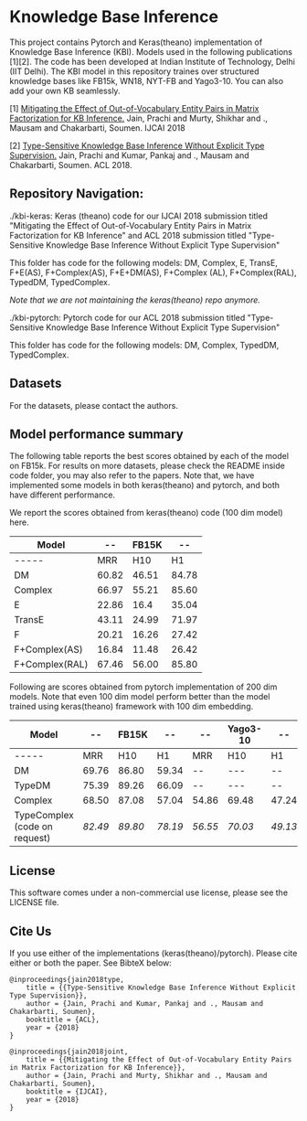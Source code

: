 # Knowledge Base Inference
This project contains Pytorch and Keras(theano) implementation of Knowledge Base Inference (KBI). Models used in the following publications [1][2]. The code has been developed at Indian Institute of Technology, Delhi (IIT Delhi). The KBI model in this repository traines over structured knowledge bases like FB15k, WN18, NYT-FB and Yago3-10. You can also add your own KB seamlessly. 

[1] [Mitigating the Effect of Out-of-Vocabulary Entity Pairs in Matrix Factorization for KB Inference.](http://www.cse.iitd.ernet.in/~mausam/papers/ijcai18b.pdf) Jain, Prachi and Murty, Shikhar and ., Mausam and Chakarbarti, Soumen. IJCAI 2018 

[2] [Type-Sensitive Knowledge Base Inference Without Explicit Type Supervision.](http://www.cse.iitd.ernet.in/~mausam/papers/acl18.pdf) Jain, Prachi and Kumar, Pankaj and ., Mausam and Chakarbarti, Soumen. ACL 2018.

## Repository Navigation:
./kbi-keras: Keras (theano) code for our IJCAI 2018 submission titled "Mitigating the Effect of Out-of-Vocabulary Entity Pairs in Matrix Factorization for KB Inference" and ACL 2018 submission titled "Type-Sensitive Knowledge Base Inference Without Explicit Type Supervision"

This folder has code for the following models: DM, Complex, E, TransE, F+E(AS), F+Complex(AS), F+E+DM(AS), F+Complex (AL), F+Complex(RAL), TypedDM, TypedComplex.
  
_Note that we are not maintaining the keras(theano) repo anymore._ 

./kbi-pytorch: Pytorch code for our ACL 2018 submission titled "Type-Sensitive Knowledge Base Inference Without Explicit Type Supervision"

This folder has code for the following models: DM, Complex, TypedDM, TypedComplex. 

## Datasets
For the datasets, please contact the authors. 

## Model performance summary
The following table reports the best scores obtained by each of the model on FB15k. For results on more datasets, please check the README inside code folder, you may also refer to the papers. Note that, we have implemented some models in both keras(theano) and pytorch, and both have different performance. 

We report the scores obtained from keras(theano) code (100 dim model) here. 

| Model | -- | FB15K |--  |
| -----|-- |---|--|
| -----| MRR | H10| H1| 
| DM | 60.82 | 46.51 | 84.78 | 
| Complex | 66.97 | 55.21 | 85.60 | 
|E|22.86|16.4|35.04|
|TransE|43.11|24.99|71.97|
|F|20.21|16.26|27.42|
|F+Complex(AS)|16.84|11.48|26.42|
|F+Complex(RAL)|67.46|56.00|85.80|

Following are scores obtained from pytorch implementation of 200 dim models. Note that even 100 dim model perform better than the model trained using keras(theano) framework with 100 dim embedding.

| Model | -- | FB15K |--  | -- | Yago3-10 |--  |
| -----|-- |---|--|-- |---|--|
| -----| MRR | H10| H1| MRR | H10| H1|
| DM | 69.76 | 86.80 | 59.34 | -- |---|--|
| TypeDM | 75.39 | 89.26 | 66.09 |-- |---|--|
| Complex | 68.50 | 87.08 | 57.04 | 54.86 | 69.48 | 47.24 |
| TypeComplex (code on request) | *82.49* | *89.80* | *78.19* | *56.55* | *70.03* | *49.13* |
 
## License
This software comes under a non-commercial use license, please see the LICENSE file.

## Cite Us
If you use either of the implementations (keras(theano)/pytorch). Please cite either or both the paper. See BibteX below:
```
@inproceedings{jain2018type,
	title = {{Type-Sensitive Knowledge Base Inference Without Explicit Type Supervision}},
	author = {Jain, Prachi and Kumar, Pankaj and ., Mausam and Chakarbarti, Soumen},
	booktitle = {ACL},
	year = {2018}
}

@inproceedings{jain2018joint,
	title = {{Mitigating the Effect of Out-of-Vocabulary Entity Pairs in Matrix Factorization for KB Inference}},
	author = {Jain, Prachi and Murty, Shikhar and ., Mausam and Chakarbarti, Soumen},
	booktitle = {IJCAI},
	year = {2018}
}
```
 
